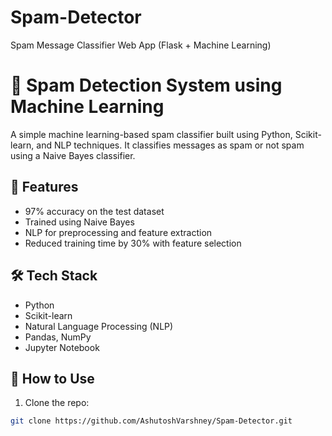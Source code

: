 # Spam-Detector
Spam Message Classifier Web App (Flask + Machine Learning)
# 📧 Spam Detection System using Machine Learning

A simple machine learning-based spam classifier built using Python, Scikit-learn, and NLP techniques. It classifies messages as spam or not spam using a Naive Bayes classifier.

## 🚀 Features
- 97% accuracy on the test dataset
- Trained using Naive Bayes
- NLP for preprocessing and feature extraction
- Reduced training time by 30% with feature selection

## 🛠️ Tech Stack
- Python
- Scikit-learn
- Natural Language Processing (NLP)
- Pandas, NumPy
- Jupyter Notebook

## 📁 How to Use

1. Clone the repo:
```bash
git clone https://github.com/AshutoshVarshney/Spam-Detector.git
